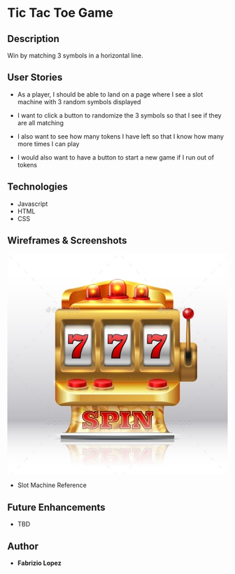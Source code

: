 # Tic Tac Toe Game

## Description
Win by matching 3 symbols in a horizontal line. 

## User Stories
- As a player, I should be able to land on a page where I see a slot machine with 3 random symbols displayed

- I want to click a button to randomize the 3 symbols so that I see if they are all matching

- I also want to see how many tokens I have left so that I know how many more times I can play

- I would also want to have a button to start a new game if I run out of tokens

## Technologies
- Javascript
- HTML
- CSS

## Wireframes & Screenshots
![Slot Machine](images/slot-machine-ref.jpg)
- Slot Machine Reference

## Future Enhancements
- TBD

## Author
- **Fabrizio Lopez**